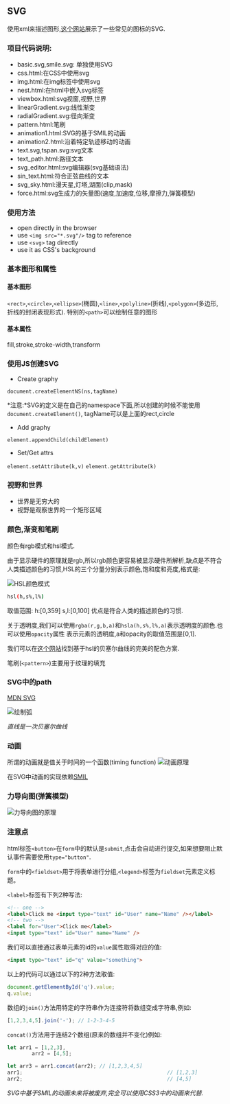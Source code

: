 ## SVG

使用xml来描述图形,[这个网站](http://codinginparadise.org/projects/svgweb/samples/demo.html)展示了一些常见的图标的SVG.

### 项目代码说明:

- basic.svg,smile.svg: 单独使用SVG
- css.html:在CSS中使用svg
- img.html:在img标签中使用svg
- nest.html:在html中嵌入svg标签
- viewbox.html:svg视窗,视野,世界
- linearGradient.svg:线性渐变
- radialGradient.svg:径向渐变
- pattern.html:笔刷
- animation1.html:SVG的基于SMIL的动画
- animation2.html:沿着特定轨迹移动的动画
- text.svg,tspan.svg:svg文本
- text_path.html:路径文本
- svg_editor.html:svg编辑器(svg基础语法)
- sin_text.html:符合正弦曲线的文本
- svg_sky.html:漫天星,灯塔,湖面(clip,mask)
- force.html:svg生成力的矢量图(速度,加速度,位移,摩擦力,弹簧模型)

### 使用方法

- open directly in the browser
- use `<img src="*.svg"/>` tag to reference
- use `<svg>` tag directly
- use it as CSS's background

### 基本图形和属性

#### 基本图形

`<rect>`,`<circle>`,`<ellipse>`(椭圆),`<line>`,`<polyline>`(折线),`<polygon>`(多边形,折线的封闭表现形式).
特别的`<path>`可以绘制任意的图形

#### 基本属性

fill,stroke,stroke-width,transform

### 使用JS创建SVG

- Create graphy

`document.createElementNS(ns,tagName)`

*注意:*SVG的定义是在自己的namespace下面,所以创建的时候不能使用`document.createElement()`,
tagName可以是上面的rect,circle

- Add graphy

`element.appendChild(childElement)`

- Set/Get attrs

`element.setAttribute(k,v)`
`element.getAttribute(k)`

### 视野和世界

- 世界是无穷大的
- 视野是观察世界的一个矩形区域

### 颜色,渐变和笔刷

颜色有rgb模式和hsl模式.

由于显示硬件的原理就是rgb,所以rgb颜色更容易被显示硬件所解析,缺点是不符合人类描述颜色的习惯,HSL的三个分量分别表示颜色,饱和度和亮度,格式是:

![HSL颜色模式](http://7xlan5.com1.z0.glb.clouddn.com/images%2Fhsl-color-mode.png)

```bash
hsl(h,s%,l%)
```
取值范围:
h:[0,359]
s,l:[0,100]
优点是符合人类的描述颜色的习惯.

关于透明度,我们可以使用`rgba(r,g,b,a)`和`hsla(h,s%,l%,a)`表示透明度的颜色.也可以使用`opacity`属性
表示元素的透明度,a和opacity的取值范围是[0,1].

我们可以在[这个网站](http://paletton.com/)找到基于hsl的贝塞尔曲线的完美的配色方案.

笔刷(`<pattern>`)主要用于纹理的填充

### SVG中的path

[MDN SVG](https://developer.mozilla.org/zh-CN/docs/Web/SVG/Tutorial/Paths)

![绘制弧](http://img.mukewang.com/5663b1ec00012a6607200450.jpg)

*直线是一次贝塞尔曲线*

### 动画

所谓的动画就是值关于时间的一个函数(timing function)
![动画原理](http://7xlan5.com1.z0.glb.clouddn.com/images%2F%E5%8A%A8%E7%94%BB%E5%8E%9F%E7%90%86.png)

在SVG中动画的实现依赖[SMIL](https://developer.mozilla.org/zh-CN/docs/Web/SVG/SVG_animation_with_SMIL)

### 力导向图(弹簧模型)

![力导向图的原理](http://7xlan5.com1.z0.glb.clouddn.com/images%2Fsvg-script-animation.png)

### 注意点

html标签`<button>`在`form`中的默认是`submit`,点击会自动进行提交,如果想要阻止默认事件需要使用`type="button"`.

`form`中的`<fieldset>`用于将表单进行分组,`<legend>`标签为`fieldset`元素定义标题。

`<label>`标签有下列2种写法:

```html
<!-- one -->
<label>Click me <input type="text" id="User" name="Name" /></label>
<!-- two -->
<label for="User">Click me</label>
<input type="text" id="User" name="Name" />
```

我们可以直接通过表单元素的id的`value`属性取得对应的值:

```html
<input type="text" id="q" value="something">
```
以上的代码可以通过以下的2种方法取值:
```js
document.getElementById('q').value;
q.value;
```

数组的`join()`方法用特定的字符串作为连接符将数组变成字符串,例如:

```js
[1,2,3,4,5].join('-'); // 1-2-3-4-5
```

`concat()`方法用于连结2个数组(原来的数组并不变化)例如:

```js
let arr1 = [1,2,3],
		arr2 = [4,5];

let arr3 = arr1.concat(arr2); // [1,2,3,4,5]
arr1; 												// [1,2,3]		
arr2; 												// [4,5]		
```

*SVG中基于SMIL的动画未来将被废弃,完全可以使用CSS3中的动画来代替.*
